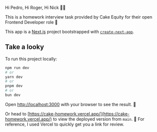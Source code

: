 Hi Pedro, Hi Roger, Hi Nick 👋🏼

This is a homework interview task provided by Cake Equity for their open Frontend Developer role 💫

This app is a [Next.js](https://nextjs.org) project bootstrapped with [`create-next-app`](https://nextjs.org/docs/app/api-reference/cli/create-next-app).

## Take a looky

To run this project locally:

```bash
npm run dev
# or
yarn dev
# or
pnpm dev
# or
bun dev
```

Open [http://localhost:3000](http://localhost:3000) with your browser to see the result. 🎉

Or head to [https://cake-homework.vercel.app/](https://cake-homework.vercel.app/) to view the deployed version from `main`. 🎉 For reference, I used Vercel to quickly get you a link for review. 
